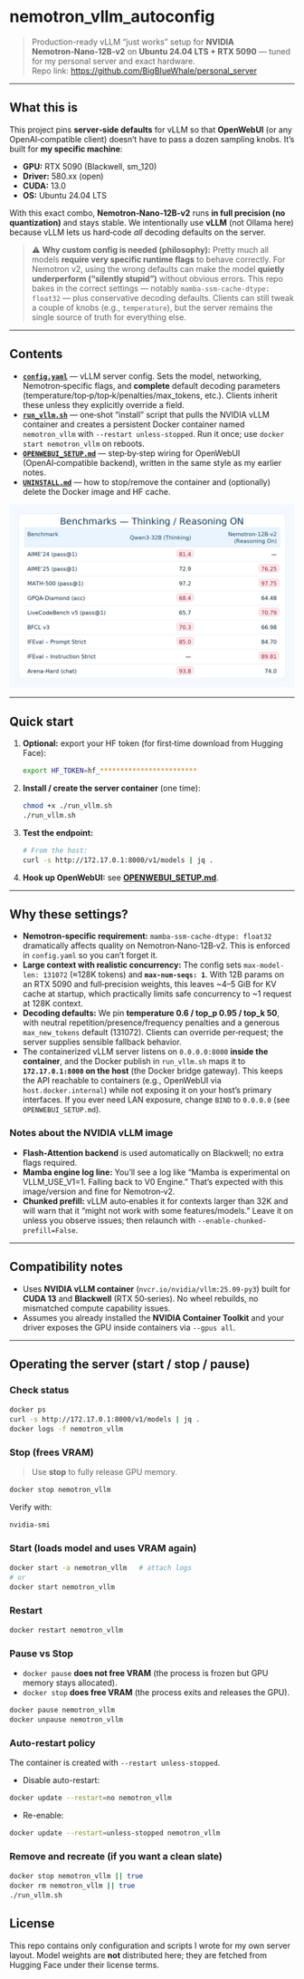 # nemotron_vllm_autoconfig

> Production-ready vLLM “just works” setup for **NVIDIA Nemotron‑Nano‑12B‑v2** on **Ubuntu 24.04 LTS + RTX 5090** — tuned for my personal server and exact hardware.  
> Repo link: https://github.com/BigBIueWhale/personal_server

---

## What this is

This project pins **server‑side defaults** for vLLM so that **OpenWebUI** (or any OpenAI‑compatible client) doesn’t have to pass a dozen sampling knobs. It’s built for **my specific machine**:
- **GPU:** RTX 5090 (Blackwell, sm_120)
- **Driver:** 580.xx (open)  
- **CUDA:** 13.0
- **OS:** Ubuntu 24.04 LTS

With this exact combo, **Nemotron‑Nano‑12B‑v2** runs **in full precision (no quantization)** and stays stable. We intentionally use **vLLM** (not Ollama here) because vLLM lets us hard‑code *all* decoding defaults on the server.

> ⚠️ **Why custom config is needed (philosophy):** Pretty much all models **require very specific runtime flags** to behave correctly. For Nemotron v2, using the wrong defaults can make the model **quietly underperform (“silently stupid”)** without obvious errors. This repo bakes in the correct settings — notably `mamba-ssm-cache-dtype: float32` — plus conservative decoding defaults. Clients can still tweak a couple of knobs (e.g., `temperature`), but the server remains the single source of truth for everything else.

---

## Contents

- **[`config.yaml`](./config.yaml)** — vLLM server config. Sets the model, networking, Nemotron‑specific flags, and **complete** default decoding parameters (temperature/top‑p/top‑k/penalties/max_tokens, etc.). Clients inherit these unless they explicitly override a field.
- **[`run_vllm.sh`](./run_vllm.sh)** — one‑shot “install” script that pulls the NVIDIA vLLM container and creates a persistent Docker container named `nemotron_vllm` with `--restart unless-stopped`. Run it once; use `docker start nemotron_vllm` on reboots.
- **[`OPENWEBUI_SETUP.md`](./OPENWEBUI_SETUP.md)** — step‑by‑step wiring for OpenWebUI (OpenAI‑compatible backend), written in the same style as my earlier notes.
- **[`UNINSTALL.md`](./UNINSTALL.md)** — how to stop/remove the container and (optionally) delete the Docker image and HF cache.

![placeholder](./docs/nemotron_12b_v2_benchmarks_versus_qwen3_32b.jpeg)

---

## Quick start

1. **Optional:** export your HF token (for first‑time download from Hugging Face):
   ```bash
   export HF_TOKEN=hf_************************
   ```

2. **Install / create the server container** (one time):
   ```bash
   chmod +x ./run_vllm.sh
   ./run_vllm.sh
   ```

3. **Test the endpoint:**
   ```bash
   # From the host:
   curl -s http://172.17.0.1:8000/v1/models | jq .
   ```

4. **Hook up OpenWebUI:** see **[OPENWEBUI_SETUP.md](./OPENWEBUI_SETUP.md)**.

---

## Why these settings?

* **Nemotron‑specific requirement:** `mamba-ssm-cache-dtype: float32` dramatically affects quality on Nemotron‑Nano‑12B‑v2. This is enforced in `config.yaml` so you can’t forget it.
* **Large context with realistic concurrency:** The config sets `max-model-len: 131072` (≈128K tokens) and **`max-num-seqs: 1`**. With 12B params on an RTX 5090 and full‑precision weights, this leaves ~4–5 GiB for KV cache at startup, which practically limits safe concurrency to ~1 request at 128K context.
* **Decoding defaults:** We pin **temperature 0.6 / top_p 0.95 / top_k 50**, with neutral repetition/presence/frequency penalties and a generous `max_new_tokens` default (131072). Clients can override per‑request; the server supplies sensible fallback behavior.
* The containerized vLLM server listens on `0.0.0.0:8000` **inside the container**, and the Docker publish in `run_vllm.sh` maps it to **`172.17.0.1:8000` on the host** (the Docker bridge gateway). This keeps the API reachable to containers (e.g., OpenWebUI via `host.docker.internal`) while not exposing it on your host’s primary interfaces. If you ever need LAN exposure, change `BIND` to `0.0.0.0` (see `OPENWEBUI_SETUP.md`).

### Notes about the NVIDIA vLLM image

* **Flash‑Attention backend** is used automatically on Blackwell; no extra flags required.
* **Mamba engine log line:** You’ll see a log like “Mamba is experimental on VLLM_USE_V1=1. Falling back to V0 Engine.” That’s expected with this image/version and fine for Nemotron‑v2.
* **Chunked prefill:** vLLM auto‑enables it for contexts larger than 32K and will warn that it “might not work with some features/models.” Leave it on unless you observe issues; then relaunch with `--enable-chunked-prefill=False`.

---

## Compatibility notes

- Uses **NVIDIA vLLM container** (`nvcr.io/nvidia/vllm:25.09-py3`) built for **CUDA 13** and **Blackwell** (RTX 50‑series). No wheel rebuilds, no mismatched compute capability issues.
- Assumes you already installed the **NVIDIA Container Toolkit** and your driver exposes the GPU inside containers via `--gpus all`.

---

## Operating the server (start / stop / pause)

### Check status

```bash
docker ps
curl -s http://172.17.0.1:8000/v1/models | jq .
docker logs -f nemotron_vllm
```

### Stop (frees VRAM)

> Use **stop** to fully release GPU memory.

```bash
docker stop nemotron_vllm
```

Verify with:

```bash
nvidia-smi
```

### Start (loads model and uses VRAM again)

```bash
docker start -a nemotron_vllm   # attach logs
# or
docker start nemotron_vllm
```

### Restart

```bash
docker restart nemotron_vllm
```

### Pause vs Stop

* `docker pause` **does not free VRAM** (the process is frozen but GPU memory stays allocated).
* `docker stop` **does free VRAM** (the process exits and releases the GPU).

```bash
docker pause nemotron_vllm
docker unpause nemotron_vllm
```

### Auto-restart policy

The container is created with `--restart unless-stopped`.

* Disable auto-restart:

```bash
docker update --restart=no nemotron_vllm
```

* Re-enable:

```bash
docker update --restart=unless-stopped nemotron_vllm
```

### Remove and recreate (if you want a clean slate)

```bash
docker stop nemotron_vllm || true
docker rm nemotron_vllm || true
./run_vllm.sh
```

## License

This repo contains only configuration and scripts I wrote for my own server layout. Model weights are **not** distributed here; they are fetched from Hugging Face under their license terms.
